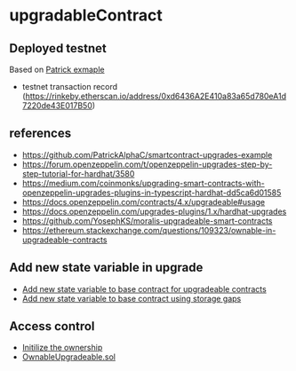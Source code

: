 # upgradableContract

## Deployed testnet
Based on [Patrick exmaple](https://github.com/PatrickAlphaC/smartcontract-upgrades-example)
- testnet transaction record (https://rinkeby.etherscan.io/address/0xd6436A2E410a83a65d780eA1d7220de43E017B50)

## references
- https://github.com/PatrickAlphaC/smartcontract-upgrades-example
- https://forum.openzeppelin.com/t/openzeppelin-upgrades-step-by-step-tutorial-for-hardhat/3580
- https://medium.com/coinmonks/upgrading-smart-contracts-with-openzeppelin-upgrades-plugins-in-typescript-hardhat-dd5ca6d01585
- https://docs.openzeppelin.com/contracts/4.x/upgradeable#usage
- https://docs.openzeppelin.com/upgrades-plugins/1.x/hardhat-upgrades
- https://github.com/YosephKS/moralis-upgradeable-smart-contracts
- https://ethereum.stackexchange.com/questions/109323/ownable-in-upgradeable-contracts

## Add new state variable in upgrade
- [Add new state variable to base contract for upgradeable contracts](https://forum.openzeppelin.com/t/add-new-state-variable-to-base-contract-for-upgradeable-contracts/3502/7)
- [Add new state variable to base contract using storage gaps](https://forum.openzeppelin.com/t/add-new-state-variable-to-base-contract-using-storage-gaps/5589)

## Access control
- [Initilize the ownership](https://forum.openzeppelin.com/t/ownable-set-to-0-address/6492)
- [OwnableUpgradeable.sol](https://github.com/OpenZeppelin/openzeppelin-contracts-upgradeable/blob/master/contracts/access/OwnableUpgradeable.sol)
